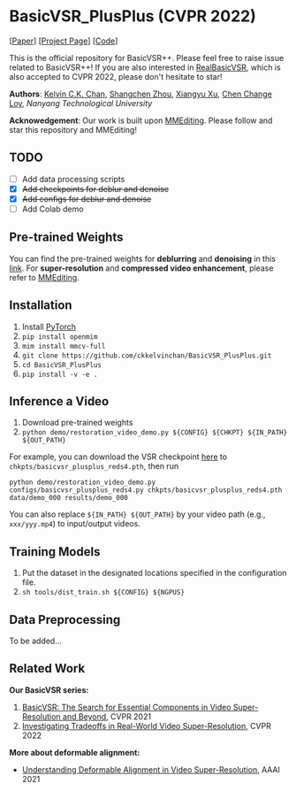 # BasicVSR_PlusPlus (CVPR 2022)
\[[Paper](https://arxiv.org/abs/2104.13371)\] \[[Project Page](https://ckkelvinchan.github.io/projects/BasicVSR++/)\] \[[Code](https://github.com/open-mmlab/mmediting)\]

This is the official repository for BasicVSR++. Please feel free to raise issue related to BasicVSR++! If you are also interested in [RealBasicVSR](https://github.com/ckkelvinchan/RealBasicVSR), which is also accepted to CVPR 2022, please don't hesitate to star!

**Authors**: [Kelvin C.K. Chan](https://ckkelvinchan.github.io/), [Shangchen Zhou](https://shangchenzhou.com/), [Xiangyu Xu](https://sites.google.com/view/xiangyuxu), [Chen Change Loy](https://www.mmlab-ntu.com/person/ccloy/), *Nanyang Technological University*

**Acknowedgement**: Our work is built upon [MMEditing](https://github.com/open-mmlab/mmediting). Please follow and star this repository and MMEditing!

## TODO
- [ ] Add data processing scripts
- [x] ~~Add checkpoints for deblur and denoise~~
- [x] ~~Add configs for deblur and denoise~~
- [ ] Add Colab demo

## Pre-trained Weights
You can find the pre-trained weights for **deblurring** and **denoising** in this [link](https://www.dropbox.com/sh/gopo637rbutlxde/AACGnXDlvQMjwfCey3m2g34za?dl=0). For **super-resolution** and **compressed video enhancement**, please refer to [MMEditing](https://github.com/open-mmlab/mmediting/tree/master/configs/restorers/basicvsr_plusplus).

## Installation
1. Install [PyTorch](https://pytorch.org)
2. `pip install openmim`
3. `mim install mmcv-full`
4. `git clone https://github.com/ckkelvinchan/BasicVSR_PlusPlus.git`
5. `cd BasicVSR_PlusPlus`
6. `pip install -v -e .`

## Inference a Video
1. Download pre-trained weights
2. `python demo/restoration_video_demo.py ${CONFIG} ${CHKPT} ${IN_PATH} ${OUT_PATH}`

For example, you can download the VSR checkpoint [here](https://download.openmmlab.com/mmediting/restorers/basicvsr_plusplus/basicvsr_plusplus_c64n7_8x1_600k_reds4_20210217-db622b2f.pth) to `chkpts/basicvsr_plusplus_reds4.pth`, then run
```
python demo/restoration_video_demo.py configs/basicvsr_plusplus_reds4.py chkpts/basicvsr_plusplus_reds4.pth data/demo_000 results/demo_000
```
You can also replace `${IN_PATH} ${OUT_PATH}` by your video path (e.g., `xxx/yyy.mp4`) to input/output videos.

## Training Models
1. Put the dataset in the designated locations specified in the configuration file.
2. `sh tools/dist_train.sh ${CONFIG} ${NGPUS}`

## Data Preprocessing
To be added...

## Related Work
**Our BasicVSR series:**
1. [BasicVSR: The Search for Essential Components in Video Super-Resolution and Beyond](https://ckkelvinchan.github.io/projects/BasicVSR), CVPR 2021
2. [Investigating Tradeoffs in Real-World Video Super-Resolution](https://github.com/ckkelvinchan/RealBasicVSR), CVPR 2022

**More about deformable alignment:**
- [Understanding Deformable Alignment in Video Super-Resolution](https://ckkelvinchan.github.io/projects/DCN), AAAI 2021

